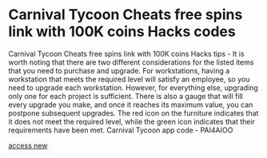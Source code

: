# Carnival Tycoon Cheats free spins link with 100K coins Hacks codes

Carnival Tycoon Cheats free spins link with 100K coins Hacks tips - It is worth noting that there are two different considerations for the listed items that you need to purchase and upgrade. For workstations, having a workstation that meets the required level will satisfy an employee, so you need to upgrade each workstation. However, for everything else, upgrading only one for each project is sufficient. There is also a gauge that will fill every upgrade you make, and once it reaches its maximum value, you can postpone subsequent upgrades. The red icon on the furniture indicates that it does not meet the required level, while the green icon indicates that their requirements have been met. Carnival Tycoon app code - PAI4AIOO

[access new](https://play.eslgaming.com/player/myinfos/20461207/)

